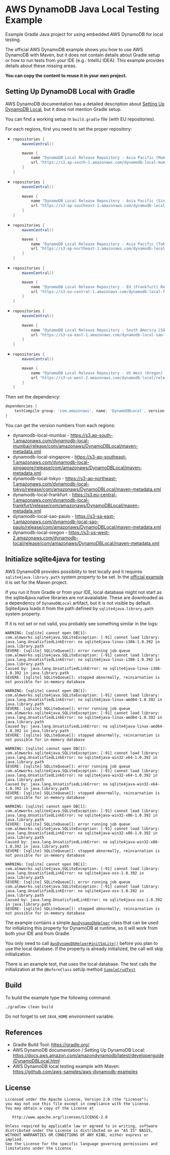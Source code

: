 # AWS DynamoDB Java Local Testing Example

Example Gradle Java project for using embedded AWS DynamoDB for local testing.

The official AWS DynamoDB example shows you how to use AWS DynamoDB with Maven, but it does not contain details about Gradle setup or how to run tests from your IDE (e.g.: IntelliJ IDEA). This example provides details about these missing areas.

**You can copy the content to reuse it in your own project.**
 
## Setting Up DynamoDB Local with Gradle

AWS DynamoDB documentation has a detailed description about [Setting Up DynamoDB Local](https://docs.aws.amazon.com/amazondynamodb/latest/developerguide/DynamoDBLocal.html), but it does not mention Gradle setup.

You can find a working setup in ``build.gradle`` file (with EU repositories).

For each regions, first you need to set the proper repository:
* ```groovy
  repositories {
      mavenCentral()
  
      maven {
          name "DynamoDB Local Release Repository - Asia Pacific (Mumbai) Region"
          url "https://s3.ap-south-1.amazonaws.com/dynamodb-local-mumbai/release"
      }
  }
  ```
* ```groovy
  repositories {
      mavenCentral()
    
      maven {
          name "DynamoDB Local Release Repository - Asia Pacific (Singapore) Region"
          url "https://s3-ap-southeast-1.amazonaws.com/dynamodb-local-singapore/release"
      }
  }
  ```
* ```groovy
  repositories {
      mavenCentral()

      maven {
          name "DynamoDB Local Release Repository - Asia Pacific (Tokyo) Region"
          url "https://s3-ap-northeast-1.amazonaws.com/dynamodb-local-tokyo/release"
      }
  }
  ```
* ```groovy
  repositories {
      mavenCentral()
  
      maven {
          name "DynamoDB Local Release Repository - EU (Frankfurt) Region"
          url "https://s3.eu-central-1.amazonaws.com/dynamodb-local-frankfurt/release"
      }
  }
  ```
* ```groovy
  repositories {
      mavenCentral()
   
      maven {
          name "DynamoDB Local Release Repository - South America (São Paulo) Region"
          url "https://s3-sa-east-1.amazonaws.com/dynamodb-local-sao-paulo"
      }
  }
  ```
* ```groovy
  repositories {
      mavenCentral()
  
      maven {
          name "DynamoDB Local Release Repository - US West (Oregon) Region"
          url "https://s3-us-west-2.amazonaws.com/dynamodb-local/release"
      }
  }
  ```

Then set the dependency:
```groovy
dependencies {
    testCompile group: 'com.amazonaws', name: 'DynamoDBLocal', version: '1.11.86'
}
```

You can get the version numbers from each regions:
* dynamodb-local-mumbai - https://s3.ap-south-1.amazonaws.com/dynamodb-local-mumbai/release/com/amazonaws/DynamoDBLocal/maven-metadata.xml
* dynamodb-local-singapore - https://s3-ap-southeast-1.amazonaws.com/dynamodb-local-singapore/release/com/amazonaws/DynamoDBLocal/maven-metadata.xml
* dynamodb-local-tokyo - https://s3-ap-northeast-1.amazonaws.com/dynamodb-local-tokyo/release/com/amazonaws/DynamoDBLocal/maven-metadata.xml
* dynamodb-local-frankfurt - https://s3.eu-central-1.amazonaws.com/dynamodb-local-frankfurt/release/com/amazonaws/DynamoDBLocal/maven-metadata.xml
* dynamodb-local-sao-paulo - https://s3-sa-east-1.amazonaws.com/dynamodb-local-sao-paulo/release/com/amazonaws/DynamoDBLocal/maven-metadata.xml
* dynamodb-local-oregon - https://s3-us-west-2.amazonaws.com/dynamodb-local/release/com/amazonaws/DynamoDBLocal/maven-metadata.xml

## Initialize sqlite4java for testing

AWS DynamoDB provides possibility to test locally and it requires `sqlite4java.library.path` system property to be set. In the [official example](https://github.com/aws-samples/aws-dynamodb-examples) it is set for the Maven project. 

If you run it from Gradle or from your IDE, local database might not start as the sqlite4java native libraries are not avaialiable. These are downloaded as a dependency of `DynamoDBLocal` artifact, but it is not visible by default. Sqlite4java loads it from the path defined by `sqlite4java.library.path` system property.  

If it is not set or not valid, you probably see something similar in the logs:
```
WARNING: [sqlite] cannot open DB[1]: com.almworks.sqlite4java.SQLiteException: [-91] cannot load library: java.lang.UnsatisfiedLinkError: no sqlite4java-linux-i386-1.0.392 in java.library.path
SEVERE: [sqlite] SQLiteQueue[]: error running job queue
com.almworks.sqlite4java.SQLiteException: [-91] cannot load library: java.lang.UnsatisfiedLinkError: no sqlite4java-linux-i386-1.0.392 in java.library.path
Caused by: java.lang.UnsatisfiedLinkError: no sqlite4java-linux-i386-1.0.392 in java.library.path
SEVERE: [sqlite] SQLiteQueue[]: stopped abnormally, reincarnation is not possible for in-memory database
```
```
WARNING: [sqlite] cannot open DB[1]: com.almworks.sqlite4java.SQLiteException: [-91] cannot load library: java.lang.UnsatisfiedLinkError: no sqlite4java-linux-amd64-1.0.392 in java.library.path
SEVERE: [sqlite] SQLiteQueue[]: error running job queue
com.almworks.sqlite4java.SQLiteException: [-91] cannot load library: java.lang.UnsatisfiedLinkError: no sqlite4java-linux-amd64-1.0.392 in java.library.path
Caused by: java.lang.UnsatisfiedLinkError: no sqlite4java-linux-amd64-1.0.392 in java.library.path
SEVERE: [sqlite] SQLiteQueue[]: stopped abnormally, reincarnation is not possible for in-memory database
```
```
WARNING: [sqlite] cannot open DB[1]: com.almworks.sqlite4java.SQLiteException: [-91] cannot load library: java.lang.UnsatisfiedLinkError: no sqlite4java-win32-x64-1.0.392 in java.library.path
SEVERE: [sqlite] SQLiteQueue[]: error running job queue
com.almworks.sqlite4java.SQLiteException: [-91] cannot load library: java.lang.UnsatisfiedLinkError: no sqlite4java-win32-x64-1.0.392 in java.library.path
Caused by: java.lang.UnsatisfiedLinkError: no sqlite4java-win32-x64-1.0.392 in java.library.path
SEVERE: [sqlite] SQLiteQueue[]: stopped abnormally, reincarnation is not possible for in-memory database
```
```
WARNING: [sqlite] cannot open DB[1]: com.almworks.sqlite4java.SQLiteException: [-91] cannot load library: java.lang.UnsatisfiedLinkError: no sqlite4java-win32-x86-1.0.392 in java.library.path
SEVERE: [sqlite] SQLiteQueue[]: error running job queue
com.almworks.sqlite4java.SQLiteException: [-91] cannot load library: java.lang.UnsatisfiedLinkError: no sqlite4java-win32-x86-1.0.392 in java.library.path
Caused by: java.lang.UnsatisfiedLinkError: no sqlite4java-win32-x86-1.0.392 in java.library.path
SEVERE: [sqlite] SQLiteQueue[]: stopped abnormally, reincarnation is not possible for in-memory database
```
```
WARNING: [sqlite] cannot open DB[1]: com.almworks.sqlite4java.SQLiteException: [-91] cannot load library: java.lang.UnsatisfiedLinkError: no sqlite4java-osx-1.0.392 in java.library.path
SEVERE: [sqlite] SQLiteQueue[]: error running job queue
com.almworks.sqlite4java.SQLiteException: [-91] cannot load library: java.lang.UnsatisfiedLinkError: no sqlite4java-osx-1.0.392 in java.library.path
Caused by: java.lang.UnsatisfiedLinkError: no sqlite4java-osx-1.0.392 in java.library.path
SEVERE: [sqlite] SQLiteQueue[]: stopped abnormally, reincarnation is not possible for in-memory database
```

The example contains a simple [`AwsDynamoDbHelper`](src/test/java/io/redskap/java/aws/dynamodb/example/local/testing/AwsDynamoDbHelper.java) class that can be used for initializing this property for DynamoDB at runtime, so it will work from both your IDE and from Gradle.

You only need to call [`AwsDynamoDbHelper#initSqLite()`](src/test/java/io/redskap/java/aws/dynamodb/example/local/testing/AwsDynamoDbHelper.java#L17) before you plan to use the local database. If the property is already initialized, the call will skip initialization.

There is an example test, that uses the local database. The test calls the initialization at the `@BeforeClass` setUp method [`SimpleCrudTest`](src/test/java/io/redskap/java/aws/dynamodb/example/local/testing/SimpleCrudTest.java#L19)

## Build

To build the example type the following command:

```bash
./gradlew clean build
```

Do not forget to set `JAVA_HOME` environment variable.

## References

* Gradle Build Tool: https://gradle.org/
* AWS DynamoDB documentation / Setting Up DynamoDB Local: https://docs.aws.amazon.com/amazondynamodb/latest/developerguide/DynamoDBLocal.html 
* AWS DynamoDB local testing example with Maven: https://github.com/aws-samples/aws-dynamodb-examples

## License

```
Licensed under the Apache License, Version 2.0 (the "License");
you may not use this file except in compliance with the License.
You may obtain a copy of the License at

   http://www.apache.org/licenses/LICENSE-2.0

Unless required by applicable law or agreed to in writing, software
distributed under the License is distributed on an "AS IS" BASIS,
WITHOUT WARRANTIES OR CONDITIONS OF ANY KIND, either express or implied.
See the License for the specific language governing permissions and
limitations under the License.
```
